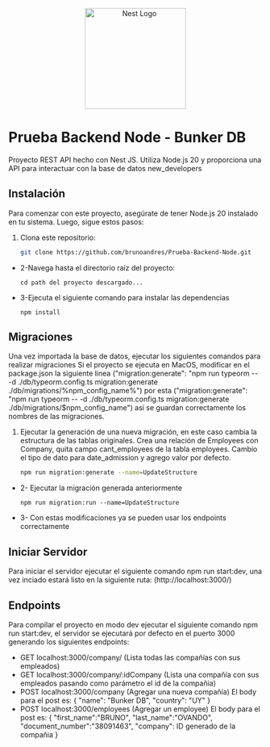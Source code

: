 <p align="center">
  <a href="http://nestjs.com/" target="blank"><img src="https://nestjs.com/img/logo-small.svg" width="200" alt="Nest Logo" /></a>
</p>

# Prueba Backend Node - Bunker DB

Proyecto REST API hecho con Nest JS. Utiliza Node.js 20 y proporciona una API para interactuar con la base de datos new_developers

## Instalación

Para comenzar con este proyecto, asegúrate de tener Node.js 20 instalado en tu sistema. Luego, sigue estos pasos:

1. Clona este repositorio:

   ```bash
   git clone https://github.com/brunoandres/Prueba-Backend-Node.git

- 2-Navega hasta el directorio raíz del proyecto:

  ```shell
  cd path del proyecto descargado...
- 3-Ejecuta el siguiente comando para instalar las dependencias

  ```shell
  npm install

## Migraciones

Una vez importada la base de datos, ejecutar los siguientes comandos para realizar migraciones
Si el proyecto se ejecuta en MacOS, modificar en el package.json la siguiente linea ("migration:generate": "npm run typeorm -- -d ./db/typeorm.config.ts migration:generate ./db/migrations/%npm_config_name%") por esta ("migration:generate": "npm run typeorm -- -d ./db/typeorm.config.ts migration:generate ./db/migrations/$npm_config_name") así se guardan correctamente los nombres de las migraciones.

1. Ejecutar la generación de una nueva migración, en este caso cambia la estructura de las tablas originales. Crea una relación de Employees con Company, quita campo cant_employees de la tabla employees. Cambio el tipo de dato para date_admission y agrego valor por defecto.

   ```bash
   npm run migration:generate --name=UpdateStructure

- 2- Ejecutar la migración generada anteriormente

  ```shell
  npm run migration:run --name=UpdateStructure
- 3- Con estas modificaciones ya se pueden usar los endpoints correctamente

## Iniciar Servidor

Para iniciar el servidor ejecutar el siguiente comando npm run start:dev, una vez inciado estará listo en la siguiente ruta: (http://localhost:3000/)


## Endpoints

Para compilar el proyecto en modo dev ejecutar el siguiente comando npm run start:dev, el servidor se ejecutará por defecto en el puerto 3000
generando los siguientes endpoints:
- GET localhost:3000/company/ (Lista todas las compañías con sus empleados)
- GET localhost:3000/company/:idCompany (Lista una compañía con sus empleados pasando como parámetro el id de la compañia) 
- POST localhost:3000/company (Agregar una nueva compañía)
  El body para el post es: {
    "name": "Bunker DB",
    "country": "UY"
  }
- POST localhost:3000/employees (Agregar un employee)
  El body para el post es: {
    "first_name":"BRUNO",
    "last_name":"OVANDO",
    "document_number":"38091463",
    "company": ID generado de la compañia
}
